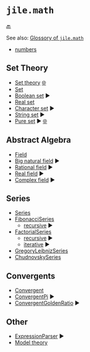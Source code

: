 # `jile.math`

[:back:](../readme.md)

See also: [Glossory of `jile.math`](glossory.md)

- [numbers](numbers/readme.md)

## Set Theory

- [Set theory](settheory/readme.md) [:globe_with_meridians:](https://en.wikipedia.org/wiki/Set_theory)
- [Set](settheory/Set.java)
- [Boolean set](booleanalgebra/BooleanSet.java) :arrow_forward:
- [Real set](numbers/RealSet.java)
- [Character set](string/CharacterSet.java) :arrow_forward:
- [String set](string/StringSet.java) :arrow_forward:
- [Pure set](settheory/PureSet.java) :arrow_forward: [:globe_with_meridians:](https://en.wikipedia.org/wiki/Von_Neumann_universe)

## Abstract Algebra

- [Field](abstractalgebra/Field.java)
- [Big natural field](abstractalgebra/BigNaturalField.java) :arrow_forward:
- [Rational field](abstractalgebra/RationalField.java) :arrow_forward:
- [Real field](abstractalgebra/RealField.java) :arrow_forward:
- [Complex field](abstractalgebra/ComplexField.java) :arrow_forward:

## Series

- [Series](series/Series.java)
- [FibonacciSeries](series/FibonacciSeries.java)
  - [recursive](series/RecursiveFibonacciSeries.java) :arrow_forward:
- [FactorialSeries](series/FactorialSeries.java)
  - [recursive](series/RecursiveFactorialSeries.java) :arrow_forward:
  - [iterative](series/IterativeFactorialSeries.java) :arrow_forward:
- [GregoryLeibnizSeries](series/GregoryLeibnizSeries.java)
- [ChudnovskySeries](series/ChudnovskySeries.java)

## Convergents

- [Convergent](numbers/Convergent.java)
- [ConvergentPi](numbers/ConvergentPi.java) :arrow_forward:
- [ConvergentGoldenRatio](numbers/ConvergentGoldenRatio.java) :arrow_forward:

## Other

- [ExpressionParser](expression/ExpressionParser.java) :arrow_forward:
- [Model theory](modeltheory/readme.md)

